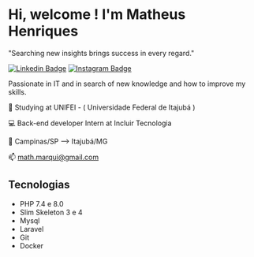 # Hi, welcome ! I'm Matheus Henriques
 "Searching new insights brings success in every regard."


[![Linkedin Badge](https://img.shields.io/badge/-LinkedIn-34495E?style=flat-square&labelColor=17202A&logo=Linkedin&logoColor=white&link=https://www.linkedin.com/in/matheus-henriques/)](https://www.linkedin.com/in/matheus-henriques/) [![Instagram Badge](https://img.shields.io/badge/-@matheus.henriques-34495E?style=flat-square&labelColor=17202A&logo=instagram&logoColor=white&link=https://instagram.com/math.henriques)](https://instagram.com/math.henriques) 

Passionate in IT and in search of new knowledge and how to improve my skills.

:blue_book: Studying at UNIFEI - ( Universidade Federal de Itajubá )

:computer: Back-end developer Intern at Incluir Tecnologia

:round_pushpin: Campinas/SP --> Itajubá/MG

:mailbox: math.marqui@gmail.com

## Tecnologias
* PHP 7.4 e 8.0
* Slim Skeleton 3 e 4
* Mysql
* Laravel
* Git
* Docker
